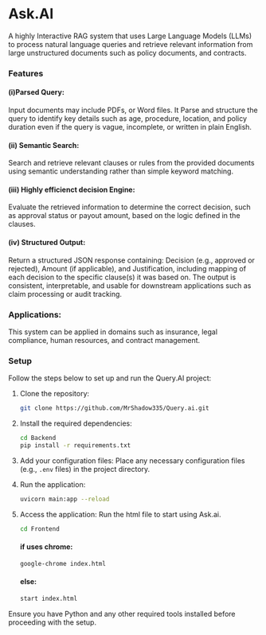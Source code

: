 # Ask.AI
A highly Interactive RAG system that uses Large Language Models (LLMs) to process natural language queries and retrieve relevant information from large unstructured documents such as policy documents, and contracts.

### Features

#### (i)Parsed Query:
Input documents may include PDFs, or Word files. It Parse and structure the query to identify key details such as age, procedure, location, and policy duration even if the query is vague, incomplete, or written in plain English.

#### (ii) Semantic Search:
Search and retrieve relevant clauses or rules from the provided documents using semantic understanding rather than simple keyword matching.

#### (iii) Highly efficienct decision Engine:
Evaluate the retrieved information to determine the correct decision, such as approval status or payout amount, based on the logic defined in the clauses.

#### (iv) Structured Output:
Return a structured JSON response containing: Decision (e.g., approved or rejected), Amount (if applicable), and Justification, including mapping of each decision to the specific clause(s) it was based on. The output is consistent, interpretable, and usable for downstream applications such as claim processing or audit tracking.


### Applications:
This system can be applied in domains such as insurance, legal compliance, human resources, and contract management.

### Setup

Follow the steps below to set up and run the Query.AI project:

1. Clone the repository:
   ```bash
   git clone https://github.com/MrShadow335/Query.ai.git
   ```

2. Install the required dependencies:
   ```bash
   cd Backend
   pip install -r requirements.txt
   ```

3. Add your configuration files:
   Place any necessary configuration files (e.g., `.env` files) in the project directory.

4. Run the application:
   ```bash
   uvicorn main:app --reload
   ```

5. Access the application:
   Run the html file to start using Ask.ai.
      ```bash
   cd Frontend
   ```
   #### if uses chrome:
   ```bash
   google-chrome index.html
   ```
   #### else:
   ```bash
   start index.html
   ```
Ensure you have Python and any other required tools installed before proceeding with the setup.
